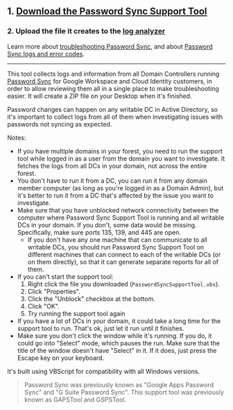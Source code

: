 ## 1. [Download the Password Sync Support Tool](https://github.com/google/password-sync-support-tool/releases/download/2.0.3/PasswordSyncSupportTool.vbs)

### 2. Upload the file it creates to the [log analyzer](https://toolbox.googleapps.com/apps/loganalyzer/?productid=gaps)

Learn more about [troubleshooting Password Sync](https://support.google.com/a/answer/2622457), and about [Password Sync logs and error codes](https://support.google.com/a/answer/3296820).

---

This tool collects logs and information from all Domain Controllers running [Password Sync](https://support.google.com/a/answer/2611859) for Google Workspace and Cloud Identity customers, in order to allow reviewing them all in a single place to make troubleshooting easier. It will create a ZIP file on your Desktop when it's finished.

Password changes can happen on any writable DC in Active Directory, so it's important to collect logs from all of them when investigating issues with passwords not syncing as expected.

Notes:
* If you have multiple domains in your forest, you need to run the support tool while logged in as a user from the domain you want to investigate. It fetches the logs from all DCs in your domain, not across the entire forest.
* You don't have to run it from a DC, you can run it from any domain member computer (as long as you're logged in as a Domain Admin), but it's better to run it from a DC that's affected by the issue you want to investigate.
* Make sure that you have unblocked network connectivity between the computer where Password Sync Support Tool is running and all writable DCs in your domain. If you don't, some data would be missing. Specifically, make sure ports 135, 139, and 445 are open.
  * If you don't have any one machine that can communicate to all writable DCs, you should run Password Sync Support Tool on different machines that can connect to each of the writable DCs (or on them directly), so that it can generate separate reports for all of them.
* If you can't start the support tool:
  1. Right click the file you downloaded (`PasswordSyncSupportTool.vbs`).
  2. Click "Properties".
  3. Click the "Unblock" checkbox at the bottom.
  4. Click "OK".
  5. Try running the support tool again
* If you have a lot of DCs in your domain, it could take a long time for the support tool to run. That's ok, just let it run until it finishes.
* Make sure you don't click the window while it's running. If you do, it could go into "Select" mode, which pauses the run. Make sure that the title of the window doesn't have "Select" in it. If it does, just press the Escape key on your keyboard.

It's built using VBScript for compatibility with all Windows versions.

> Password Sync was previously known as "Google Apps Password Sync" and "G Suite Password Sync". This support tool was previously known as GAPSTool and GSPSTool. 
